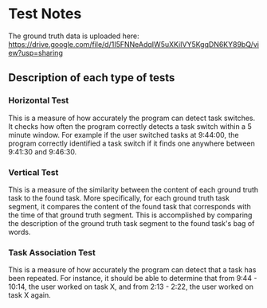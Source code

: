 # Test Notes

The ground truth data is uploaded here: https://drive.google.com/file/d/1I5FNNeAdqIW5uXKiIVY5KgqDN6KY89bQ/view?usp=sharing

## Description of each type of tests

### Horizontal Test

This is a measure of how accurately the program can detect task switches. It checks how often the program correctly detects a task switch within a 5 minute window.
For example if the user switched tasks at 9:44:00, the program correctly identified a task switch if it finds one anywhere between 9:41:30 and 9:46:30.

### Vertical Test

This is a measure of the similarity between the content of each ground truth task to the found task. More specifically, for each ground truth task segment, it compares the content of
the found task that corresponds with the time of that ground truth segment. This is accomplished by comparing the description of the ground truth task segment to the found task's
bag of words.

### Task Association Test

This is a measure of how accurately the program can detect that a task has been repeated. For instance, it should be able to determine that from 9:44 - 10:14, the user worked on
task X, and from 2:13 - 2:22, the user worked on task X again. 
